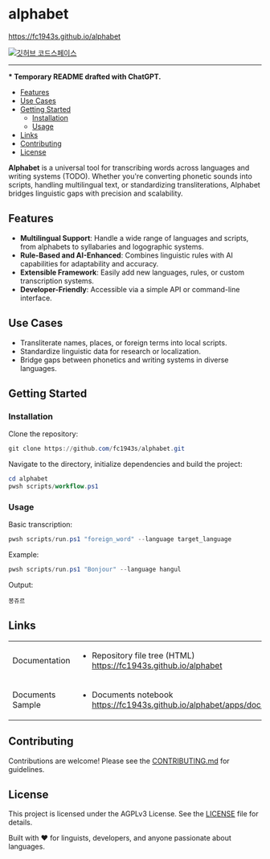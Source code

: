 # alphabet

<https://fc1943s.github.io/alphabet>

[![깃허브 코드스페이스](https://github.com/codespaces/badge.svg)](https://github.com/codespaces/new?hide_repo_select=true&ref=main&repo=919742788)

---

**\* Temporary README drafted with ChatGPT.**

- [Features](#features)
- [Use Cases](#use-cases)
- [Getting Started](#getting-started)
  - [Installation](#installation)
  - [Usage](#usage)
- [Links](#links)
- [Contributing](#contributing)
- [License](#license)

**Alphabet** is a universal tool for transcribing words across languages and writing systems (TODO). Whether you're converting phonetic sounds into scripts, handling multilingual text, or standardizing transliterations, Alphabet bridges linguistic gaps with precision and scalability.

## Features

- **Multilingual Support**: Handle a wide range of languages and scripts, from alphabets to syllabaries and logographic systems.
- **Rule-Based and AI-Enhanced**: Combines linguistic rules with AI capabilities for adaptability and accuracy.
- **Extensible Framework**: Easily add new languages, rules, or custom transcription systems.
- **Developer-Friendly**: Accessible via a simple API or command-line interface.

## Use Cases

- Transliterate names, places, or foreign terms into local scripts.
- Standardize linguistic data for research or localization.
- Bridge gaps between phonetics and writing systems in diverse languages.

## Getting Started

### Installation

Clone the repository:

```powershell
git clone https://github.com/fc1943s/alphabet.git
```

Navigate to the directory, initialize dependencies and build the project:

```powershell
cd alphabet
pwsh scripts/workflow.ps1
```

### Usage

Basic transcription:

```powershell
pwsh scripts/run.ps1 "foreign_word" --language target_language
```

Example:

```powershell
pwsh scripts/run.ps1 "Bonjour" --language hangul
```

Output:

```text
봉쥬르
```

## Links

<table>

<tr>
<td>

Documentation

</td>
<td>

- Repository file tree (HTML)  
<https://fc1943s.github.io/alphabet>

</td>
</tr>

<tr>
<td>

Documents Sample

</td>
<td>

- Documents notebook  
<https://fc1943s.github.io/alphabet/apps/documents/documents.dib.html>

</td>
</tr>

</table>

## Contributing

Contributions are welcome! Please see the [CONTRIBUTING.md](https://github.com/fc1943s/.github/blob/main/CONTRIBUTING.md) for guidelines.

## License

This project is licensed under the AGPLv3 License. See the [LICENSE](https://github.com/fc1943s/alphabet/blob/main/LICENSE) file for details.

Built with ❤️ for linguists, developers, and anyone passionate about languages.
